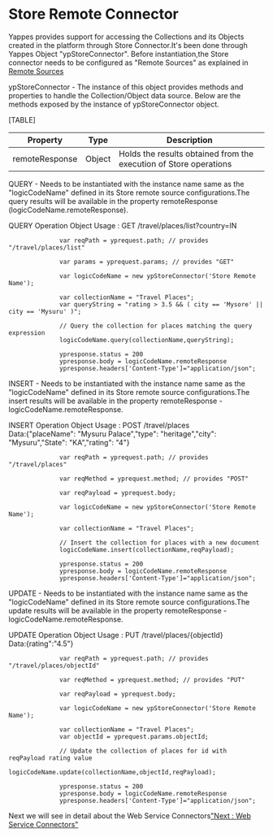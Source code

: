 Store Remote Connector
======================

Yappes provides support for accessing the Collections and its Objects
created in the platform through Store Connector.It's been done through
Yappes Object "ypStoreConnector". Before instantiation,the Store
connector needs to be configured as "Remote Sources" as explained in
[Remote Sources](remote_sources)

ypStoreConnector - The instance of this object provides methods and
properties to handle the Collection/Object data source. Below are the
methods exposed by the instance of ypStoreConnector object.

[TABLE]

| Property       | Type   | Description                                                       |
|----------------|--------|-------------------------------------------------------------------|
| remoteResponse | Object | Holds the results obtained from the execution of Store operations |

QUERY - Needs to be instantiated with the instance name same as the
"logicCodeName" defined in its Store remote source configurations.The
query results will be available in the property remoteResponse
(logicCodeName.remoteResponse).

QUERY Operation Object Usage : GET /travel/places/list?country=IN

              
                  var reqPath = yprequest.path; // provides "/travel/places/list"

                  var params = yprequest.params; // provides "GET"

                  var logicCodeName = new ypStoreConnector('Store Remote Name');

                  var collectionName = "Travel Places";
                  var queryString = "rating > 3.5 && ( city == 'Mysore' || city == 'Mysuru' )";

                  // Query the collection for places matching the query expression
                  logicCodeName.query(collectionName,queryString);

                  ypresponse.status = 200
                  ypresponse.body = logicCodeName.remoteResponse
                  ypresponse.headers['Content-Type']="application/json";
              
            

INSERT - Needs to be instantiated with the instance name same as the
"logicCodeName" defined in its Store remote source configurations.The
insert results will be available in the property remoteResponse -
logicCodeName.remoteResponse.

INSERT Operation Object Usage : POST /travel/places  
Data:{"placeName": "Mysuru Palace","type": "heritage","city":
"Mysuru","State": "KA","rating": "4"}

              
                  var reqPath = yprequest.path; // provides "/travel/places"

                  var reqMethod = yprequest.method; // provides "POST"

                  var reqPayload = yprequest.body;

                  var logicCodeName = new ypStoreConnector('Store Remote Name');

                  var collectionName = "Travel Places";

                  // Insert the collection for places with a new document
                  logicCodeName.insert(collectionName,reqPayload);

                  ypresponse.status = 200
                  ypresponse.body = logicCodeName.remoteResponse
                  ypresponse.headers['Content-Type']="application/json";
              
            

UPDATE - Needs to be instantiated with the instance name same as the
"logicCodeName" defined in its Store remote source configurations.The
update results will be available in the property remoteResponse -
logicCodeName.remoteResponse.

UPDATE Operation Object Usage : PUT /travel/places/{objectId}  
Data:{rating":"4.5"}

              
                  var reqPath = yprequest.path; // provides "/travel/places/objectId"

                  var reqMethod = yprequest.method; // provides "PUT"

                  var reqPayload = yprequest.body;

                  var logicCodeName = new ypStoreConnector('Store Remote Name');

                  var collectionName = "Travel Places";
                  var objectId = yprequest.params.objectId;

                  // Update the collection of places for id with reqPayload rating value
                  logicCodeName.update(collectionName,objectId,reqPayload);

                  ypresponse.status = 200
                  ypresponse.body = logicCodeName.remoteResponse
                  ypresponse.headers['Content-Type']="application/json";
              
            

Next we will see in detail about the Web Service Connectors["Next : Web
Service Connectors"](http_remote_connt)
